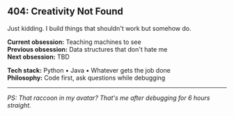 ## 404: Creativity Not Found

Just kidding. I build things that shouldn't work but somehow do.

**Current obsession:** Teaching machines to see  
**Previous obsession:** Data structures that don't hate me  
**Next obsession:** TBD

**Tech stack:** Python • Java • Whatever gets the job done  
**Philosophy:** Code first, ask questions while debugging

---

*PS: That raccoon in my avatar? That's me after debugging for 6 hours straight.*

